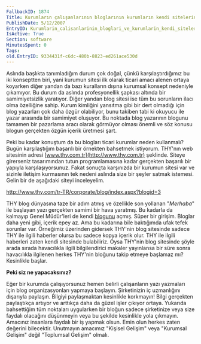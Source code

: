 ```yaml
---
FallbackID: 1874
Title: Kurumların çalışanlarının bloglarının kurumların kendi sitelerinden daha popüler olduğunu biliyor muydunuz?
PublishDate: 5/12/2007
EntryID: Kurumlarin_calisanlarinin_bloglari_ve_kurumlarin_kendi_siteleri
IsActive: True
Section: software
MinutesSpent: 0
Tags: 
old.EntryID: 9334431f-c6dc-480b-8823-ed261ace530d
---
```

Aslında başlıkta tanımladığım durum çok doğal, çünkü karşılaştırdığımız
bu iki konseptten biri, yani kurumun sitesi ilk olarak ticari amacı
alenen ortaya koyarken diğer yandan da bazı kuralların dışına kurumsal
konsept nedeniyle çıkamıyor. Bu durum da aslında profesyonellik şapkası
altında bir samimiyetsizlik yaratıyor. Diğer yandan blog sitesi ise tüm
bu sorunların ilacı olma özelliğine sahip. Kurum kimliğini yansıtma gibi
bir dert olmadığı için blog yazarları çok daha özgür olabiliyor, bunu
takiben tabi ki okuyucu ile yazar arasında bir samimiyet oluşuyor. Bu
noktada blog yazarının blogunu tamamen bir pazarlama aracı olarak
görmüyor olması önemli ve söz konusu blogun gerçekten özgün içerik
üretmesi şart.

Peki bu kadar konuştum da bu blogları ticari kurumlar neden kullanmalı?
Bugün karşılaştığım başarılı bir örnekten bahsetmek istiyorum. THY'nın
web sitesinin adresi [www.thy.com.tr](http://www.thy.com.tr) şeklinde.
Siteye girerseniz tasarımından tutun programlamasına kadar gerçekten
başarılı bir yapıyla karşılaşıyorsunuz. Fakat sonuçta karşınızda bir
kurumun sitesi var ve sizinle iletişim kurmasının tek nedeni aslında
size bir şeyler satmak istemesi. Gelin bir de aşağıdaki siteyi
inceleyelim.

<http://www.thy.com/tr-TR/corporate/blog/index.aspx?blogid=3>

THY blog dünyasına taze bir adım atmış ve özellikle son yollanan
"*Merhaba*" ile başlayan yazı gerçekten samimi bir hava yaratmış. Bu
kadarla da kalmayıp Genel Müdür'leri de kendi
[blogunu](http://www.thy.com/tr-TR/corporate/blog/index.aspx?blogid=2)
açmış. Süper bir girişim. Bloglar daha yeni gibi, içerik epey az. Ama bu
kadarına bile baktığımda ufak tefek sorunlar var. Örneğimiz üzerinden
gidersek THY'nin blog sitesinde sadece THY ile ilgili haberler olursa bu
sadece kopya içerik olur. THY ile ilgili haberleri zaten kendi sitesinde
bulabiliriz. Oysa THY'nin blog sitesinde şöyle arada sırada havacılıkla
ilgili bilgilendirici makaler yayınlansa bir süre sonra havacılıkla
ilgilenen herkes THY'nin bloğunu takip etmeye başlamaz mı? Kesinlikle
başlar.

**Peki siz ne yapacaksınız?**

Eğer bir kurumda çalışıyorsunuz hemen belirli çalışanların yazı
yazmaları için blog organizasyonları yapmaya başlayın. Şirketinizin iç
uzmanlığını dışarıyla paylaşın. Bilgiyi paylaşmaktan kesinlikle
korkmayın! Bilgi gerçekten paylaştıkça artıyor ve arttıkça daha da güzel
işler çıkıyor ortaya. Yukarıda bahsettiğim tüm noktaları uygularken bir
bloğun sadece şirketinize veya size faydalı olacağını düşünmeyin veya bu
şekilde kesinlikle yola çıkmayın. Amacınız insanlara faydalı bir iş
yapmak olsun. Emin olun herkes zaten değerini bilecektir. Unutmayın
amacımız "Kişisel Gelişim" veya "Kurumsal Gelişim" değil "Toplumsal
Gelişim" olmalı.


